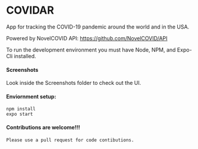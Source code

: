# COVIDAR

App for tracking the COVID-19 pandemic around the world and in the USA.

Powered by NovelCOVID API: https://github.com/NovelCOVID/API

To run the development environment you must have Node, NPM, and Expo-Cli installed.

#### Screenshots

Look inside the Screenshots folder to check out the UI.

#### Enviornment setup:

    npm install
    expo start 

#### Contributions are welcome!!!

    Please use a pull request for code contibutions.
